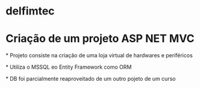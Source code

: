 # delfimtec


<h1>Criação de um projeto ASP NET MVC</h1>
* Projeto consiste na criação de uma loja virtual de hardwares e periféricos
<p>
* Utiliza o MSSQL eo Entity Framework como ORM
<p>
* DB foi parcialmente reaproveitado de um outro pojeto de um curso

 
